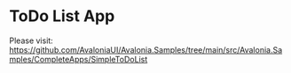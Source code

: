 # ToDo List App

Please visit: https://github.com/AvaloniaUI/Avalonia.Samples/tree/main/src/Avalonia.Samples/CompleteApps/SimpleToDoList